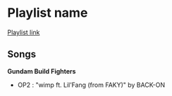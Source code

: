 # Playlist name

[Playlist link](https://open.spotify.com/user/fz230568w0ccmom2dg3zvxq1h/playlist/3kA3G7inbL2qeNqw6hkfsA?si=kFIgawD6SvarVaPsiMRsuQ)

## Songs

**Gundam Build Fighters**
* OP2 : "wimp ft. Lil’Fang (from FAKY)" by BACK-ON